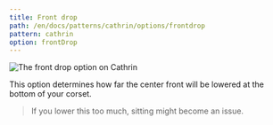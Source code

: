 ```yaml
---
title: Front drop
path: /en/docs/patterns/cathrin/options/frontdrop
pattern: cathrin
option: frontDrop
---
```


![The front drop option on Cathrin](./frontdrop.svg)

This option determines how far the center front will be lowered at the bottom of your corset.

> If you lower this too much, sitting might become an issue.